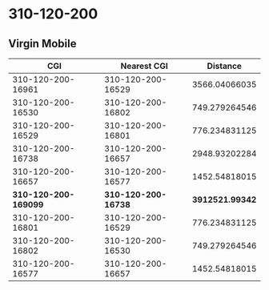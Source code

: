 # 310-120-200
## Virgin Mobile


| CGI | Nearest CGI | Distance |
|-----|-------------|----------|
| 310-120-200-16961 | 310-120-200-16529 | 3566.04066035 |
| 310-120-200-16530 | 310-120-200-16802 | 749.279264546 |
| 310-120-200-16529 | 310-120-200-16801 | 776.234831125 |
| 310-120-200-16738 | 310-120-200-16657 | 2948.93202284 |
| 310-120-200-16657 | 310-120-200-16577 | 1452.54818015 |
| **310-120-200-169099** | **310-120-200-16738** | **3912521.99342** |
| 310-120-200-16801 | 310-120-200-16529 | 776.234831125 |
| 310-120-200-16802 | 310-120-200-16530 | 749.279264546 |
| 310-120-200-16577 | 310-120-200-16657 | 1452.54818015 |
